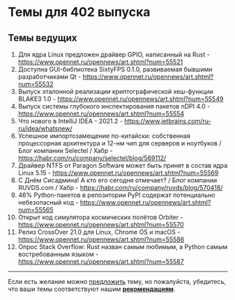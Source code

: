 # Темы для 402 выпуска

## Темы ведущих

1. Для ядра Linux предложен драйвер GPIO, написанный на Rust - https://www.opennet.ru/opennews/art.shtml?num=55521
2. Доступна GUI-библиотека SixtyFPS 0.1.0, развиваемая бывшими разработчиками Qt - https://www.opennet.ru/opennews/art.shtml?num=55532
3. Выпуск эталонной реализации криптографической хеш-функции BLAKE3 1.0 - https://www.opennet.ru/opennews/art.shtml?num=55549
4. Выпуск системы глубокого инспектирования пакетов nDPI 4.0 - https://www.opennet.ru/opennews/art.shtml?num=55554
5. Что нового в IntelliJ IDEA - 2021.2 - https://www.jetbrains.com/ru-ru/idea/whatsnew/
6. Успешное импортозамещение по-китайски: собственная процессорная архитектура и 12-нм чип для серверов и ноутбуков / Блог компании Selectel / Хабр - https://habr.com/ru/company/selectel/blog/569112/
7. Драйвер NTFS от Paragon Software может быть принят в состав ядра Linux 5.15 - https://www.opennet.ru/opennews/art.shtml?num=55569
8. С Днём Сисадмина! А кто его сегодня отмечает? / Блог компании RUVDS.com / Хабр - https://habr.com/ru/company/ruvds/blog/570418/
9. 46% Python-пакетов в репозитории PyPI содержат потенциально небезопасный код - https://www.opennet.ru/opennews/art.shtml?num=55565
10. Открыт код симулятора космических полётов Orbiter - https://www.opennet.ru/opennews/art.shtml?num=55570
11. Релиз CrossOver 21.0 для Linux, Chrome OS и macOS - https://www.opennet.ru/opennews/art.shtml?num=55586
12. Опрос Stack Overflow: Rust назван самым любимым, а Python самым востребованным языком - https://www.opennet.ru/opennews/art.shtml?num=55587

---

Если есть желание можно [предложить](themes_from_listeners.md) тему, но пожалуйста, убедитесь, что ваши темы соответствуют нашим **[рекомендациям](Recommendations_for_the_proposed_topics.md)**.

